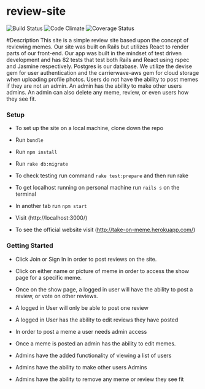 # review-site

![Build Status](https://codeship.com/projects/b4c0dc60-0687-0135-1c2c-4ed15a318303/status?branch=master)
![Code Climate](https://codeclimate.com/github/shinyoungleeee/review-site.png)
![Coverage Status](https://coveralls.io/repos/shinyoungleeee/review-site/badge.png)

#Description
This site is a simple review site based upon the concept of reviewing memes. Our site was built on Rails but utilizes React to render parts of our front-end. Our app was built in the mindset of test driven development and has 82 tests that test both Rails and React using rspec and Jasmine respectively. Postgres is our database. We utilize the devise gem for user authentication and the carrierwave-aws gem for cloud storage when uploading profile photos. Users do not have the ability to post memes if they are not an admin. An admin has the ability to make other users admins. An admin can also delete any meme, review, or even users how they see fit.



### Setup
* To set up the site on a local machine, clone down the repo
* Run `bundle`
* Run `npm install`
* Run `rake db:migrate`
* To check testing run command `rake test:prepare` and then run rake
* To get localhost running on personal machine run `rails s` on the terminal
* In another tab run `npm start`
* Visit (http://localhost:3000/)

* To see the official website visit (http://take-on-meme.herokuapp.com/)




### Getting Started
* Click Join or Sign In in order to post reviews on the site.
* Click on either name or picture of meme in order to access the show page for a specific meme.
* Once on the show page, a logged in user will have the ability to post a review, or vote on other reviews.
* A logged in User will only be able to post one review
* A logged in User has the ability to edit reviews they have posted
* In order to post a meme a user needs admin access
* Once a meme is posted an admin has the ability to edit memes.


* Admins have the added functionality of viewing a list of users
* Admins have the ability to make other users Admins
* Admins have the ability to remove any meme or review they see fit
